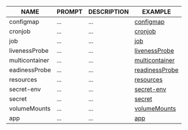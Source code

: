 | NAME | PROMPT | DESCRIPTION | EXAMPLE |
|------|--------|-------------|---------|
| configmap | ...    | ...         | [ configmap ](./yaml/app-configmap.yaml) |
| cronjob | ...    | ...         | [ cronjob ](./yaml/app-cronjob.yaml) |
| job | ...    | ...         | [ job ](./yaml/app-job.yaml) |
| livenessProbe | ...    | ...         | [ livenessProbe ](./yaml/app-livenessProbe.yaml) |
| multicontainer | ...    | ...         | [ multicontainer ](./yaml/app-multicontainer.yaml) |
| eadinessProbe | ...    | ...         | [ readinessProbe ](./yaml/app-readinessProbe.yaml) |
| resources | ...    | ...         | [ resources ](./yaml/app-resources.yaml) |
| secret-env | ...    | ...         | [ secret-env ](./yaml/app-secret-env.yaml) |
| secret | ...    | ...         | [ secret ](./yaml/app-secret.yaml) |
| volumeMounts | ...    | ...         | [ volumeMounts ](./yaml/app-volumeMounts.yaml) |
| app | ...    | ...         | [ app ](./yaml/app.yaml) |
